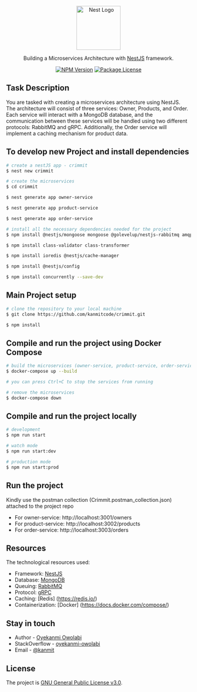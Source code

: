 <p align="center">
  <a href="http://nestjs.com/" target="blank"><img src="https://nestjs.com/img/logo-small.svg" width="120" alt="Nest Logo" /></a>
</p>

[circleci-image]: https://img.shields.io/circleci/build/github/nestjs/nest/master?token=abc123def456
[circleci-url]: https://circleci.com/gh/nestjs/nest

  <p align="center">  Building a Microservices Architecture with <a href="http://nestjs.com" target="_blank">NestJS</a> framework. </p>
    <p align="center">
<a href="https://www.npmjs.com/~nestjscore" target="_blank"><img src="https://img.shields.io/npm/v/@nestjs/core.svg" alt="NPM Version" /></a>
<a href="https://www.npmjs.com/~nestjscore" target="_blank"><img src="https://img.shields.io/npm/l/@nestjs/core.svg" alt="Package License" /></a>

## Task Description

You are tasked with creating a microservices architecture using NestJS. The
architecture will consist of three services: Owner, Products, and Order. Each service will
interact with a MongoDB database, and the communication between these services will
be handled using two different protocols: RabbitMQ and gRPC. Additionally, the Order
service will implement a caching mechanism for product data.

## To develop new Project and install dependencies

```bash
# create a nestJS app - crimmit
$ nest new crimmit
```

```bash
# create the microservices
$ cd crimmit

$ nest generate app owner-service

$ nest generate app product-service

$ nest generate app order-service
```

```bash
# install all the necessary dependencies needed for the project
$ npm install @nestjs/mongoose mongoose @golevelup/nestjs-rabbitmq amqplib @nestjs/microservices @grpc/grpc-js @grpc/proto-loader cache-manager cache-manager-redis-store redis

$ npm install class-validator class-transformer 

$ npm install ioredis @nestjs/cache-manager

$ npm install @nestjs/config

$ npm install concurrently --save-dev
```

## Main Project setup

```bash 
# clone the repository to your local machine
$ git clone https://github.com/kanmitcode/crimmit.git
```

```bash
$ npm install
```

## Compile and run the project using Docker Compose

```bash
# build the microservices (owner-service, product-service, order-service)
$ docker-compose up --build

# you can press Ctrl+C to stop the services from running

# remove the microservices
$ docker-compose down
```

## Compile and run the project locally

```bash
# development
$ npm run start

# watch mode
$ npm run start:dev

# production mode
$ npm run start:prod
```

## Run the project

Kindly use the postman collection (Crimmit.postman_collection.json) attached to the project repo

- For owner-service: http://localhost:3001/owners
- For product-service: http://localhost:3002/products
- For order-service: http://localhost:3003/orders

## Resources

The technological resources used:

- Framework: [NestJS](https://docs.nestjs.com)
- Database: [MongoDB](https://www.mongodb.com/docs/manual/administration/install-community/)
- Queuing: [RabbitMQ](https://www.rabbitmq.com/)
- Protocol: [gRPC](https://grpc.io/)
- Caching: [Redis] (https://redis.io/)
- Containerization: [Docker] (https://docs.docker.com/compose/)


## Stay in touch

- Author - [Oyekanmi Owolabi](https://www.linkedin.com/in/oyekanmi-owolabi-45164a40/)
- StackOverflow - [oyekanmi-owolabi](https://stackoverflow.com/users/4654541/oyekanmi-owolabi)
- Email - [@kanmit](kanmitowolabi@gmail.com)

## License

The project is [GNU General Public License v3.0](https://github.com/kanmitcode/crimmit/blob/main/LICENSE).
